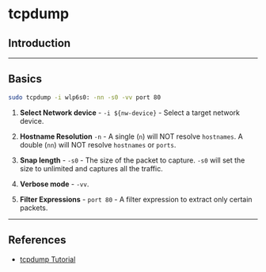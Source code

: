 # tcpdump

## Introduction

---

## Basics

```bash
sudo tcpdump -i wlp6s0: -nn -s0 -vv port 80
```

1. __Select Network device__ - `-i ${nw-device}` -  Select a target network device.

2. __Hostname Resolution__ `-n` - A single (`n`) will NOT resolve `hostnames`. A double (`nn`) will NOT resolve `hostnames` or `ports`. 

3. __Snap length__ - `-s0` - The size of the packet to capture. `-s0` will set the size to unlimited and captures all the traffic.

4. __Verbose mode__ - `-vv`.

5. __Filter Expressions__ - `port 80` - A filter expression to extract only certain packets.

---

## References

* [tcpdump Tutorial](https://hackertarget.com/tcpdump-examples)
